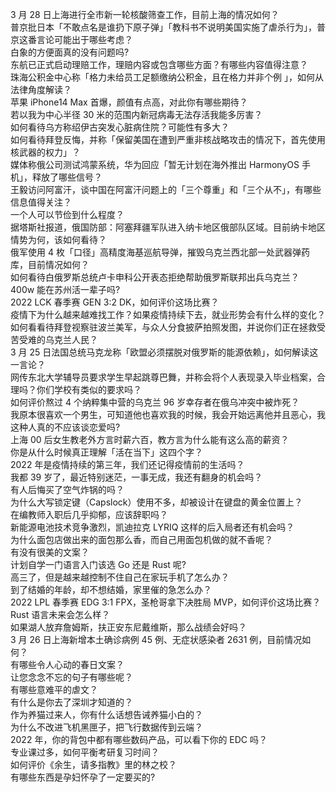 3 月 28 日上海进行全市新一轮核酸筛查工作，目前上海的情况如何？  
普京批日本「不敢点名是谁扔下原子弹」「教科书不说明美国实施了虐杀行为」，普京这番言论可能出于哪些考虑？  
白象的方便面真的没有问题吗?  
东航已正式启动理赔工作，理赔内容或包含哪些方面？有哪些内容值得注意？  
珠海公积金中心称「格力未给员工足额缴纳公积金，且在格力并非个例 」，如何从法律角度解读？  
苹果 iPhone14 Max 首爆，颜值有点高，对此你有哪些期待？  
若以我为中心半径 30 米的范围内新冠病毒无法存活我能多厉害？  
如何看待乌方称绍伊古突发心脏病住院？可能性有多大？  
如何看待拜登反悔，并称「保留美国在遭到严重非核战略攻击的情况下，首先使用核武器的权力」？  
媒体称俄公司测试鸿蒙系统，华为回应「暂无计划在海外推出 HarmonyOS 手机」，释放了哪些信号？  
王毅访问阿富汗，谈中国在阿富汗问题上的「三个尊重」和「三个从不」，有哪些信息值得关注？  
一个人可以节俭到什么程度？  
据塔斯社报道，俄国防部：阿塞拜疆军队进入纳卡地区俄部队区域。目前纳卡地区情势为何，该如何看待？  
俄军使用 4 枚「口径」高精度海基巡航导弹，摧毁乌克兰西北部一处武器弹药库，目前情况如何？  
如何看待白俄罗斯总统卢卡申科公开表态拒绝帮助俄罗斯联邦出兵乌克兰？  
400w 能在苏州活一辈子吗?  
2022 LCK 春季赛 GEN 3:2 DK，如何评价这场比赛？  
疫情下为什么越来越难找工作？如果疫情持续下去，就业形势会有什么样的变化？  
如何看看待拜登视察驻波兰美军，与众人分食披萨拍照发图，并说你们正在拯救受苦受难的乌克兰人民？  
3 月 25 日法国总统马克龙称「欧盟必须摆脱对俄罗斯的能源依赖」，如何解读这一言论？  
网传东北大学辅导员要求学生早起跳尊巴舞，并称会将个人表现录入毕业档案，合理吗？你们学校有类似的要求吗？  
如何评价熬过 4 个纳粹集中营的乌克兰 96 岁幸存者在俄乌冲突中被炸死？  
我原本很喜欢一个男生，可知道他也喜欢我的时候，我会开始远离他并且恶心，我这种人真的不应该谈恋爱吗?  
上海 00 后女生教老外方言时薪六百，教方言为什么能有这么高的薪资？  
你是从什么时候真正理解「活在当下」这四个字？  
2022 年是疫情持续的第三年，我们还记得疫情前的生活吗？  
我都 39 岁了，最近特别迷茫，一事无成，我还有翻身的机会吗？  
有人后悔买了空气炸锅的吗？  
为什么大写锁定键（Capslock）使用不多，却被设计在键盘的黄金位置上？  
在编教师入职后几乎抑郁，应该辞职吗？  
新能源电池技术竞争激烈，凯迪拉克 LYRIQ 这样的后入局者还有机会吗？  
为什么面包店做出来的面包那么香，而自己用面包机做的就不香呢？  
有没有很美的文案？  
计划自学一门语言入门该选 Go 还是 Rust 呢?  
高三了，但是越来越控制不住自己在家玩手机了怎么办？  
到了结婚的年龄，却不想结婚，家里催的急怎么办？  
2022 LPL 春季赛 EDG 3:1 FPX，圣枪哥拿下决胜局 MVP，如何评价这场比赛？  
Rust 语言未来会怎么样？  
如果湖人放弃詹姆斯，扶正安东尼戴维斯，那么战绩会好吗？  
3 月 26 日上海新增本土确诊病例 45 例、无症状感染者 2631 例，目前情况如何？  
有哪些令人心动的春日文案？  
让您念念不忘的句子有哪些呢？  
有哪些意难平的虐文？  
有什么是你去了深圳才知道的？  
作为养猫过来人，你有什么话想告诫养猫小白的？  
为什么不改进飞机黑匣子，把飞行数据传到云端？  
2022 年，你的背包中都有哪些数码产品，可以看下你的 EDC 吗？  
专业课过多，如何平衡考研复习时间？  
如何评价《余生，请多指教》里的林之校？  
有哪些东西是孕妇怀孕了一定要买的?  

